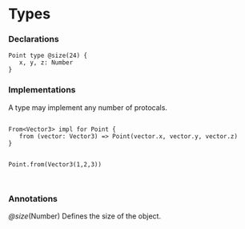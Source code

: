 # Types

### Declarations

```
Point type @size(24) { 
   x, y, z: Number
}

```

### Implementations

A type may implement any number of protocals.

```

From<Vector3> impl for Point {
   from (vector: Vector3) => Point(vector.x, vector.y, vector.z)
}


Point.from(Vector3(1,2,3))

 
```


### Annotations

*@size*(Number) Defines the size of the object.

